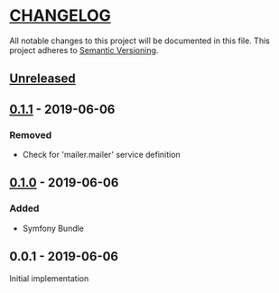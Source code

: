 # [CHANGELOG](http://keepachangelog.com/)
All notable changes to this project will be documented in this file.
This project adheres to [Semantic Versioning](http://semver.org/).

## [Unreleased][unreleased]

## [0.1.1] - 2019-06-06

### Removed

* Check for 'mailer.mailer' service definition

## [0.1.0] - 2019-06-06

### Added

* Symfony Bundle

## 0.0.1 - 2019-06-06
Initial implementation


[unreleased]: https://github.com/ajgarlag/AjglSwiftmailerMailer/compare/0.1.1...master
[0.1.1]: https://github.com/ajgarlag/AjglSwiftmailerMailer/compare/0.1.0...0.1.1
[0.1.0]: https://github.com/ajgarlag/AjglSwiftmailerMailer/compare/0.0.1...0.1.0
